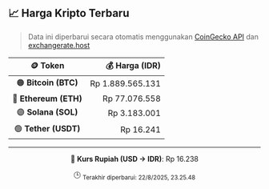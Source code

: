 

<!-- HARGA_KRIPTO -->
## 📈 Harga Kripto Terbaru

> Data ini diperbarui secara otomatis menggunakan [CoinGecko API](https://www.coingecko.com/) dan [exchangerate.host](https://exchangerate.host/)

<div align="center">

| 🪙 Token | 💰 Harga (IDR) |
|:------:|---------------:|
| 🟠 **Bitcoin (BTC)**   | Rp 1.889.565.131 |
| 🔵 **Ethereum (ETH)**  | Rp 77.076.558 |
| 🟣 **Solana (SOL)**    | Rp 3.183.001 |
| 🟢 **Tether (USDT)**   | Rp 16.241 |

---

💱 **Kurs Rupiah (USD → IDR)**: Rp 16.238

🕒 <sub>Terakhir diperbarui: 22/8/2025, 23.25.48</sub>

</div>
<!-- /HARGA_KRIPTO -->